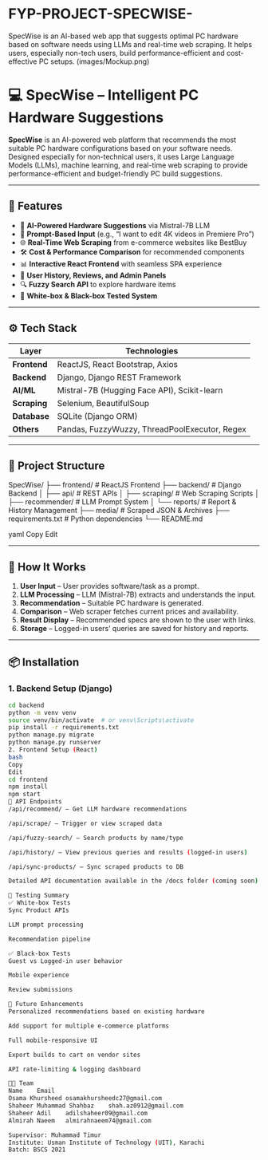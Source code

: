 # FYP-PROJECT-SPECWISE-
SpecWise is an AI-based web app that suggests optimal PC hardware based on software needs using LLMs and real-time web scraping. It helps users, especially non-tech users, build performance-efficient and cost-effective PC setups.
(images/Mockup.png)
# 💻 SpecWise – Intelligent PC Hardware Suggestions

**SpecWise** is an AI-powered web platform that recommends the most suitable PC hardware configurations based on your software needs. Designed especially for non-technical users, it uses Large Language Models (LLMs), machine learning, and real-time web scraping to provide performance-efficient and budget-friendly PC build suggestions.

---

## 🚀 Features

- 🧠 **AI-Powered Hardware Suggestions** via Mistral-7B LLM
- 💬 **Prompt-Based Input** (e.g., “I want to edit 4K videos in Premiere Pro”)
- 🌐 **Real-Time Web Scraping** from e-commerce websites like BestBuy
- 🛠️ **Cost & Performance Comparison** for recommended components
- 📊 **Interactive React Frontend** with seamless SPA experience
- 📂 **User History, Reviews, and Admin Panels**
- 🔍 **Fuzzy Search API** to explore hardware items
- 🧪 **White-box & Black-box Tested System**

---

## ⚙️ Tech Stack

| Layer       | Technologies                                     |
|-------------|--------------------------------------------------|
| **Frontend**| ReactJS, React Bootstrap, Axios                  |
| **Backend** | Django, Django REST Framework                    |
| **AI/ML**   | Mistral-7B (Hugging Face API), Scikit-learn      |
| **Scraping**| Selenium, BeautifulSoup                          |
| **Database**| SQLite (Django ORM)                              |
| **Others**  | Pandas, FuzzyWuzzy, ThreadPoolExecutor, Regex    |

---

## 📁 Project Structure

SpecWise/
├── frontend/ # ReactJS Frontend
├── backend/ # Django Backend
│ ├── api/ # REST APIs
│ ├── scraping/ # Web Scraping Scripts
│ ├── recommender/ # LLM Prompt System
│ └── reports/ # Report & History Management
├── media/ # Scraped JSON & Archives
├── requirements.txt # Python dependencies
└── README.md

yaml
Copy
Edit

---

## 🧠 How It Works

1. **User Input** – User provides software/task as a prompt.
2. **LLM Processing** – LLM (Mistral-7B) extracts and understands the input.
3. **Recommendation** – Suitable PC hardware is generated.
4. **Comparison** – Web scraper fetches current prices and availability.
5. **Result Display** – Recommended specs are shown to the user with links.
6. **Storage** – Logged-in users’ queries are saved for history and reports.

---

## 📦 Installation

### 1. Backend Setup (Django)
```bash
cd backend
python -m venv venv
source venv/bin/activate  # or venv\Scripts\activate
pip install -r requirements.txt
python manage.py migrate
python manage.py runserver
2. Frontend Setup (React)
bash
Copy
Edit
cd frontend
npm install
npm start
📌 API Endpoints
/api/recommend/ – Get LLM hardware recommendations

/api/scrape/ – Trigger or view scraped data

/api/fuzzy-search/ – Search products by name/type

/api/history/ – View previous queries and results (logged-in users)

/api/sync-products/ – Sync scraped products to DB

Detailed API documentation available in the /docs folder (coming soon)

🧪 Testing Summary
✅ White-box Tests
Sync Product APIs

LLM prompt processing

Recommendation pipeline

✅ Black-box Tests
Guest vs Logged-in user behavior

Mobile experience

Review submissions

🧠 Future Enhancements
Personalized recommendations based on existing hardware

Add support for multiple e-commerce platforms

Full mobile-responsive UI

Export builds to cart on vendor sites

API rate-limiting & logging dashboard

🧑‍💻 Team
Name	Email
Osama Khursheed	osamakhursheedc27@gmail.com
Shaheer Muhammad Shahbaz	shah.az0912@gmail.com
Shaheer Adil	adilshaheer09@gmail.com
Almirah Naeem	almirahnaeem74@gmail.com

Supervisor: Muhammad Timur
Institute: Usman Institute of Technology (UIT), Karachi
Batch: BSCS 2021

